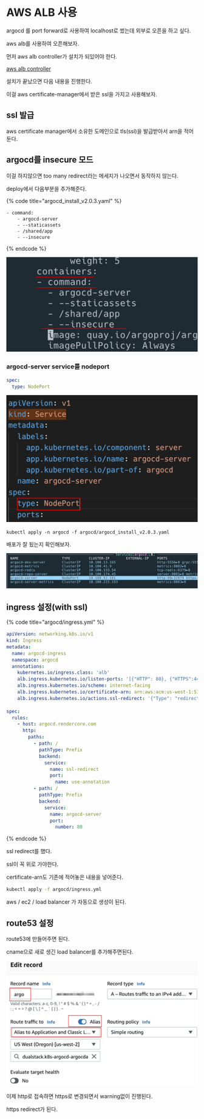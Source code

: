 # AWS ALB 사용

argocd 를 port forward로 사용하여 localhost로 썼는데 외부로 오픈을 하고 싶다.

aws alb를 사용하여 오픈해보자.

먼저 aws alb controller가 설치가 되있어야 한다.

[aws alb controller](../aws/eks/alb-controller.md)

설치가 끝났으면 다음 내용을 진행한다.

이걸 aws certificate-manager에서 받은 ssl을 가지고 사용해보자.

## ssl 발급

aws certificate manager에서 소유한 도메인으로 tls\(ssl\)을 발급받아서 arn을 적어둔다.

## argocd를 insecure 모드

이걸 하지않으면 too many redirect라는 메세지가 나오면서 동작하지 않는다.

deploy에서 다음부분을 추가해준다.

{% code title="argocd\_install\_v2.0.3.yaml" %}

```text
- command:
    - argocd-server
    - --staticassets
    - /shared/app
    - --insecure
```

{% endcode %}

![](../.gitbook/assets/argocd-aws-alb-01.png)

### argocd-server service를 nodeport

```yaml
spec:
  type: NodePort
```

![](../.gitbook/assets/2021-06-02-21-49-47.png)

`kubectl apply -n argocd -f argocd/argocd_install_v2.0.3.yaml`

배포가 잘 됬는지 확인해보자.

![](../.gitbook/assets/argocd-aws-alb-02.png)

## ingress 설정\(with ssl\)

{% code title="argocd/ingress.yml" %}

```yaml
apiVersion: networking.k8s.io/v1
kind: Ingress
metadata:
  name: argocd-ingress
  namespace: argocd
  annotations:
    kubernetes.io/ingress.class: 'alb'
    alb.ingress.kubernetes.io/listen-ports: '[{"HTTP": 80}, {"HTTPS":443}]'
    alb.ingress.kubernetes.io/scheme: internet-facing
    alb.ingress.kubernetes.io/certificate-arn: arn:aws:acm:us-west-1:530310000353:certificate/e3a71be4-7628-4758-b674-a45ed23eb4f1
    alb.ingress.kubernetes.io/actions.ssl-redirect: '{"Type": "redirect", "RedirectConfig": { "Protocol": "HTTPS", "Port": "443", "StatusCode": "HTTP_301"}}'

spec:
  rules:
    - host: argocd.rendercore.com
      http:
        paths:
          - path: /
            pathType: Prefix
            backend:
              service:
                name: ssl-redirect
                port:
                  name: use-annotation
          - path: /
            pathType: Prefix
            backend:
              service:
                name: argocd-server
                port:
                  number: 80
```

{% endcode %}

ssl redirect를 했다.

ssl이 꼭 위로 가야한다.

certificate-arn도 기존에 적어놓은 내용을 넣어준다.

```bash
kubectl apply -f argocd/ingress.yml
```

aws / ec2 / load balancer 가 자동으로 생성이 된다.

## route53 설정

route53에 만들어주면 된다.

cname으로 새로 생긴 load balancer를 추가해주면된다.

![](../.gitbook/assets/argocd-aws-alb-04.png)

이제 http로 접속하면 https로 변경되면서 warning없이 진행된다.

https redirect가 된다.
